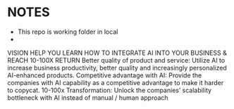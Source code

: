 # NOTES

- This repo is working folder in local
-

VISION 
HELP YOU LEARN HOW TO INTEGRATE AI INTO YOUR BUSINESS & REACH 10-100X RETURN 
Better quality of product and service: Utilize AI to increase business productivity, better quality and increasingly personalized AI-enhanced products.
Competitive advantage with AI: Provide the companies with AI capability as a competitive advantage to make it harder to copycat.
10-100x Transformation: Unlock the companies’ scalability bottleneck with AI instead of manual / human approach
